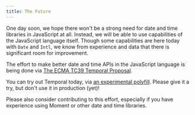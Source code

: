 ```yaml
---
title: The Future
---
```


One day soon, we hope there won't be a strong need for date and time libraries in JavaScript at all.  Instead, we will be able to use capabilities of the JavaScript language itself.
Though some capabilities are here today with `Date` and `Intl`, we know from experience and data that there is significant room for improvement.

The effort to make better date and time APIs in the JavaScript language is being done via [The ECMA TC39 Temporal Proposal](https://tc39.es/proposal-temporal/docs/index.html).

You can try out Temporal today, via [an experimental polyfill](https://github.com/tc39/proposal-temporal/tree/main/polyfill).  Please give it a try, but don't use it in production (yet)!

Please also consider contributing to this effort, especially if you have experience using Moment or other date and time libraries.
